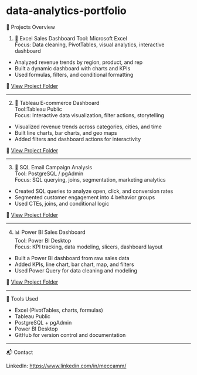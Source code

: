 # data-analytics-portfolio

📁 Projects Overview

1. 🧮 Excel Sales Dashboard
Tool: Microsoft Excel  
Focus: Data cleaning, PivotTables, visual analytics, interactive dashboard

- Analyzed revenue trends by region, product, and rep
- Built a dynamic dashboard with charts and KPIs
- Used formulas, filters, and conditional formatting

🔗 [View Project Folder](./excel-sales-dashboard)

---

2. 📍 Tableau E-commerce Dashboard  
Tool:Tableau Public  
Focus: Interactive data visualization, filter actions, storytelling

- Visualized revenue trends across categories, cities, and time
- Built line charts, bar charts, and geo maps
- Added filters and dashboard actions for interactivity

🔗 [View Project Folder]([./tableau-ecommerce-dashboard](https://github.com/MeccaMMuhammad/data-analytics-portfolio/tree/main/tableau-customer-dashboard))

---

 3. 🧠 SQL Email Campaign Analysis  
Tool: PostgreSQL / pgAdmin  
Focus: SQL querying, joins, segmentation, marketing analytics

- Created SQL queries to analyze open, click, and conversion rates
- Segmented customer engagement into 4 behavior groups
- Used CTEs, joins, and conditional logic

🔗 [View Project Folder](./sql-campaign-analysis)

---

4. 📊 Power BI Sales Dashboard  
Tool: Power BI Desktop  
Focus: KPI tracking, data modeling, slicers, dashboard layout

- Built a Power BI dashboard from raw sales data
- Added KPIs, line chart, bar chart, map, and filters
- Used Power Query for data cleaning and modeling

🔗 [View Project Folder](./powerbi-sales-dashboard)

---

🧰 Tools Used

- Excel (PivotTables, charts, formulas)
- Tableau Public
- PostgreSQL + pgAdmin
- Power BI Desktop
- GitHub for version control and documentation

---

 📬 Contact

LinkedIn:  https://www.linkedin.com/in/meccamm/
